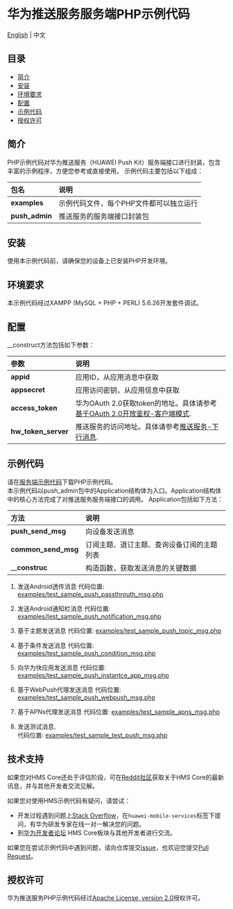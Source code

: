 # 华为推送服务服务端PHP示例代码
[English](https://github.com/HMS-Core/hms-push-serverdemo-php) | 中文
## 目录
 * [简介](#简介)
 * [安装](#安装)
 * [环境要求](#环境要求)
 * [配置](#配置)
 * [示例代码](#示例代码)
 * [授权许可](#授权许可)
 
## 简介
PHP示例代码对华为推送服务（HUAWEI Push Kit）服务端接口进行封装，包含丰富的示例程序，方便您参考或直接使用。
示例代码主要包括以下组成：

| 包名        | 说明
| :---           | :---
| __examples__   | 示例代码文件，每个PHP文件都可以独立运行
| __push_admin__ | 推送服务的服务端接口封装包

## 安装

使用本示例代码前，请确保您的设备上已安装PHP开发环境。

## 环境要求

本示例代码经过XAMPP (MySQL + PHP + PERL) 5.6.26开发套件调试。

## 配置

__construct方法包括如下参数：

| 参数              | 说明
| :---               | :---
| __appid__   | 应用ID，从应用消息中获取
| __appsecret__ | 	应用访问密钥，从应用信息中获取
| __access_token__      | 华为OAuth 2.0获取token的地址。具体请参考 [基于OAuth 2.0开放鉴权-客户端模式](https://developer.huawei.com/consumer/cn/doc/development/parts-Guides/generating_app_level_access_token).
| __hw_token_server__      | 推送服务的访问地址。具体请参考[推送服务-下行消息](https://developer.huawei.com/consumer/cn/doc/development/HMS-References/push-sendapi).

## 示例代码
请在[服务端示例代码](https://developer.huawei.com/consumer/cn/doc/push-sample-code-s)下载PHP示例代码。   
本示例代码以push_admin包中的Application结构体为入口。Application结构体中的核心方法完成了对推送服务服务端接口的调用。
Application包括如下方法：

| 方法             | 说明
| :---               | :---
| __push_send_msg__   | 向设备发送消息
| __common_send_msg__ | 订阅主题、退订主题、查询设备订阅的主题列表
| ____construc__      | 构造函数，获取发送消息的关键数据

1.	发送Android透传消息
代码位置: [examples/test_sample_push_passthrouth_msg.php](https://github.com/HMS-Core/hms-push-serverdemo-php/blob/master/src/example/test_sample_push_passthrouth_msg.php)             

2.	发送Android通知栏消息
代码位置: [examples/test_sample_push_notification_msg.php](https://github.com/HMS-Core/hms-push-serverdemo-php/blob/master/src/example/test_sample_push_notification_msg.php)

3.	基于主题发送消息
代码位置: [examples/test_sample_push_topic_msg.php](https://github.com/HMS-Core/hms-push-serverdemo-php/blob/master/src/example/test_sample_push_topic_msg.php)

4.	基于条件发送消息 
代码位置: [examples/test_sample_push_condition_msg.php](https://github.com/HMS-Core/hms-push-serverdemo-php/blob/master/src/example/test_sample_push_condition_msg.php)  

5.	向华为快应用发送消息 
代码位置: [examples/test_sample_push_instantce_app_msg.php](https://github.com/HMS-Core/hms-push-serverdemo-php/blob/master/src/example/test_sample_push_instantce_app_msg.php)

6.	基于WebPush代理发送消息
代码位置: [examples/test_sample_push_webpush_msg.php](https://github.com/HMS-Core/hms-push-serverdemo-php/blob/master/src/example/test_sample_push_webpush_msg.php)

7.	基于APNs代理发送消息
代码位置: [examples/test_sample_apns_msg.php](https://github.com/HMS-Core/hms-push-serverdemo-php/blob/master/src/example/test_sample_apns_msg.php)

8.	发送测试消息.  
代码位置: [examples/test_sample_test_push_msg.php](https://github.com/HMS-Core/hms-push-serverdemo-php/blob/master/src/example/test_sample_test_push_msg.php)

## 技术支持
如果您对HMS Core还处于评估阶段，可在[Reddit社区](https://www.reddit.com/r/HuaweiDevelopers/)获取关于HMS Core的最新讯息，并与其他开发者交流见解。

如果您对使用HMS示例代码有疑问，请尝试：
- 开发过程遇到问题上[Stack Overflow](https://stackoverflow.com/questions/tagged/huawei-mobile-services)，在`huawei-mobile-services`标签下提问，有华为研发专家在线一对一解决您的问题。
- 到[华为开发者论坛](https://developer.huawei.com/consumer/cn/forum/blockdisplay?fid=18) HMS Core板块与其他开发者进行交流。

如果您在尝试示例代码中遇到问题，请向仓库提交[issue](https://github.com/HMS-Core/hms-push-serverdemo-php/issues)，也欢迎您提交[Pull Request](https://github.com/HMS-Core/hms-push-serverdemo-php/pulls)。

##  授权许可
华为推送服务PHP示例代码经过[Apache License, version 2.0](http://www.apache.org/licenses/LICENSE-2.0)授权许可。
